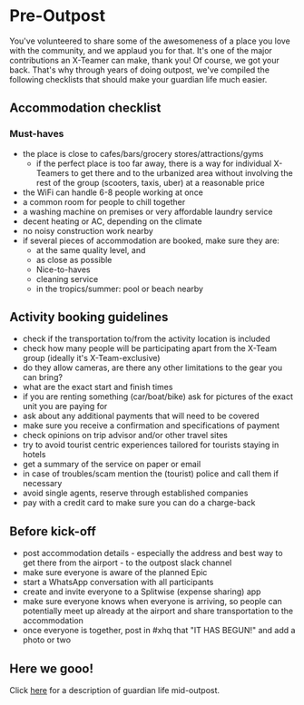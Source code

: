 # Pre-Outpost

You've volunteered to share some of the awesomeness of a place you love with the community, and we applaud you for that. It's one of the major contributions an X-Teamer can make, thank you! Of course, we got your back. That's why through years of doing outpost, we've compiled the following checklists that should make your guardian life much easier.

## Accommodation checklist

### Must-haves

* the place is close to cafes/bars/grocery stores/attractions/gyms  
  * if the perfect place is too far away, there is a way for individual X-Teamers to get there and to the urbanized area without involving the rest of the group \(scooters, taxis, uber\) at a reasonable price
* the WiFi can handle 6-8 people working at once
* a common room for people to chill together
* a washing machine on premises or very affordable laundry service
* decent heating or AC, depending on the climate
* no noisy construction work nearby
* if several pieces of accommodation are booked, make sure they are:
  * at the same quality level, and
  * as close as possible
  * Nice-to-haves
  * cleaning service
  * in the tropics/summer: pool or beach nearby

## Activity booking guidelines

* check if the transportation to/from the activity location is included
* check how many people will be participating apart from the X-Team group \(ideally it's X-Team-exclusive\)
* do they allow cameras, are there any other limitations to the gear you can bring?
* what are the exact start and finish times
* if you are renting something \(car/boat/bike\) ask for pictures of the exact unit you are paying for
* ask about any additional payments that will need to be covered
* make sure you receive a confirmation and specifications of payment
* check opinions on trip advisor and/or other travel sites
* try to avoid tourist centric experiences tailored for tourists staying in hotels
* get a summary of the service on paper or email
* in case of troubles/scam mention the \(tourist\) police and call them if necessary
* avoid single agents, reserve through established companies
* pay with a credit card to make sure you can do a charge-back

## Before kick-off

* post accommodation details - especially the address and best way to get there from the airport - to the outpost slack channel
* make sure everyone is aware of the planned Epic
* start a WhatsApp conversation with all participants
* create and invite everyone to a Splitwise \(expense sharing\) app
* make sure everyone knows when everyone is arriving, so people can potentially meet up already at the airport and share transportation to the accommodation
* once everyone is together, post in \#xhq that "IT HAS BEGUN!" and add a photo or two

## Here we gooo!

Click [here](g-mid.md) for a description of guardian life mid-outpost.

